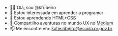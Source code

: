 - 👩‍🏫 Olá, sou @kfribeiro
- 👀 Estou interessada em aprender a programar
- 🌱 Estou aprendendo HTML+CSS
- 📓 Compartilho aventuras no mundo UX no [Medium](https://medium.com/@katieribeiro)
- 📫 Me encontre em: katie.ribeiro@escola.pr.gov.br
